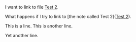 I want to link to file [Test 2](test-2.md).

What happens if I try to link to [the note called Test 2]([Test 2](test-2)). 

This is a line.
This is another line.

Yet another line.
